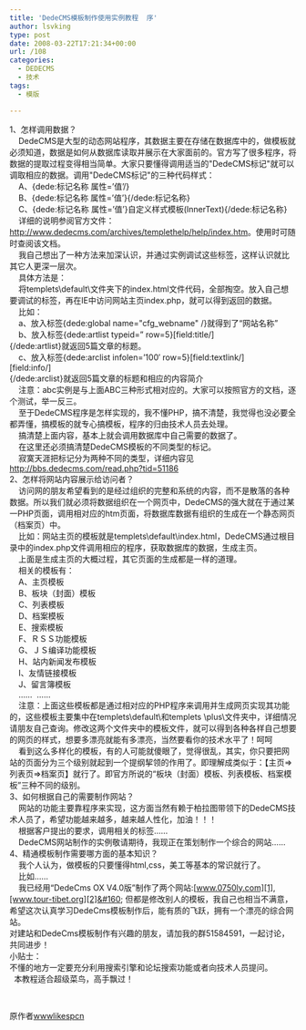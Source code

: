 ```yaml
---
title: 'DedeCMS模板制作使用实例教程  序'
author: lsvking
type: post
date: 2008-03-22T17:21:34+00:00
url: /108
categories:
  - DEDECMS
  - 技术
tags:
  - 模版

---
```

1、怎样调用数据？   
&#160;&#160;&#160; DedeCMS是大型的动态网站程序，其数据主要在存储在数据库中的，做模板就必须知道，数据是如何从数据库读取并展示在大家面前的。官方写了很多程序，将数据的提取过程变得相当简单。大家只要懂得调用适当的"DedeCMS标记"就可以调取相应的数据。调用"DedeCMS标记"的三种代码样式：   
&#160;&#160;&#160; A、{dede:标记名称 属性=&#8217;值&#8217;/}   
&#160;&#160;&#160; B、{dede:标记名称 属性=&#8217;值&#8217;}{/dede:标记名称}   
&#160;&#160;&#160; C、{dede:标记名称 属性=&#8217;值&#8217;}自定义样式模板(InnerText){/dede:标记名称}   
&#160;&#160;&#160; 详细的说明参阅官方文件：<http://www.dedecms.com/archives/templethelp/help/index.htm>。使用时可随时查阅该文档。   
&#160;&#160;&#160; 我自己想出了一种方法来加深认识，并通过实例调试这些标签，这样认识就比其它人更深一层次。   
&#160;&#160;&#160; 具体方法是：   
&#160;&#160;&#160; 将templets\default\文件夹下的index.html文件代码，全部掏空。放入自己想要调试的标签，再在IE中访问网站主页index.php，就可以得到返回的数据。   
&#160;&#160;&#160; 比如：   
&#160;&#160;&#160; a、放入标签{dede:global name="cfg_webname" /}就得到了&#8220;网站名称&#8221;   
&#160;&#160;&#160; b、放入标签{dede:artlist typeid=&#8221; row=5}[field:title/]<br />{/dede:artlist}就返回5篇文章的标题。   
&#160;&#160;&#160; c、放入标签{dede:arclist infolen=&#8217;100&#8242; row=5}[field:textlink/]<br>[field:info/]<br>{/dede:arclist}就返回5篇文章的标题和相应的内容简介   
&#160;&#160;&#160; 注意：abc实例是与上面ABC三种形式相对应的。大家可以按照官方的文档，逐个测试，举一反三。   
&#160;&#160;&#160; 至于DedeCMS程序是怎样实现的，我不懂PHP，搞不清楚，我觉得也没必要全都弄懂，搞模板的就专心搞模板，程序的归由技术人员去处理。   
&#160;&#160;&#160; 搞清楚上面内容，基本上就会调用数据库中自己需要的数据了。   
&#160;&#160;&#160; 在这里还必须搞清楚DedeCMS模板的不同类型的标记。   
&#160;&#160;&#160; 寂寞天涯把标记分为两种不同的类型，详细内容见<http://bbs.dedecms.com/read.php?tid=51186>   
2、怎样将网站内容展示给访问者？   
&#160;&#160;&#160; 访问网的朋友希望看到的是经过组织的完整和系统的内容，而不是散落的各种数据。所以我们就必须将数据组织在一个网页中，DedeCMS的强大就在于通过某一PHP页面，调用相对应的htm页面，将数据库数据有组织的生成在一个静态网页（档案页）中。   
&#160;&#160;&#160; 比如：网站主页的模板就是templets\default\index.html，DedeCMS通过根目录中的index.php文件调用相应的程序，获取数据库的数据，生成主页。   
&#160;&#160;&#160; 上面是生成主页的大概过程，其它页面的生成都是一样的道理。   
&#160;&#160;&#160; 相关的模板有：   
&#160;&#160;&#160; A、主页模板   
&#160;&#160;&#160; B、板块（封面）模板   
&#160;&#160;&#160; C、列表模板   
&#160;&#160;&#160; D、档案模板   
&#160;&#160;&#160; E、搜索模板   
&#160;&#160;&#160; F、ＲＳＳ功能模板   
&#160;&#160;&#160; G、ＪＳ编译功能模板   
&#160;&#160;&#160; H、站内新闻发布模板   
&#160;&#160;&#160; I、友情链接模板   
&#160;&#160;&#160; J、留言簿模板   
&#160;&#160;&#160; &#8230;&#8230;&#160; &#8230;&#8230;   
&#160;&#160;&#160; 注意：上面这些模板都是通过相对应的PHP程序来调用并生成网页实现其功能的，这些模板主要集中在templets\default\和templets \plus\文件夹中，详细情况请朋友自己查询。修改这两个文件夹中的模板文件，就可以得到各种各样自己想要的网页的样式，想要多漂亮就能有多漂亮，当然要看你的技术水平了！呵呵   
&#160;&#160;&#160; 看到这么多样化的模板，有的人可能就傻眼了，觉得很乱，其实，你只要把网站的页面分为三个级别就起到一个提纲挈领的作用了。即理解成类似于：【主页=>列表页=>档案页】就行了。即官方所说的&#8220;板块（封面）模板、列表模板、档案模板&#8221;三种不同的级别。   
3、如何根据自己的需要制作网站？   
&#160;&#160;&#160; 网站的功能主要靠程序来实现，这方面当然有赖于柏拉图带领下的DedeCMS技术人员了，希望功能越来越多，越来越人性化，加油！！！   
&#160;&#160;&#160; 根据客户提出的要求，调用相关的标签&#8230;&#8230;   
&#160;&#160;&#160; DedeCMS网站制作的实例敬请期待，我现正在策划制作一个综合的网站&#8230;&#8230;   
4、精通模板制作需要哪方面的基本知识？   
&#160;&#160;&#160; 我个人认为，做模板的只要懂得html,css，美工等基本的常识就行了。   
&#160;&#160;&#160; 比如&#8230;&#8230;   
&#160;&#160;&#160; 我已经用&#8220;DedeCms OX V4.0版&#8221;制作了两个网站:[www.0750ly.com][1],[www.tour-tibet.org][2]&#160; 但都是修改别人的模板，我自己也相当不满意，希望这次认真学习DedeCms模板制作后，能有质的飞跃，拥有一个漂亮的综合网站。   
对建站和DedeCms模板制作有兴趣的朋友，请加我的群51584591，一起讨论，共同进步！   
小贴士：   
不懂的地方一定要充分利用搜索引擎和论坛搜索功能或者向技术人员提问。   
&#160; 本教程适合超级菜鸟，高手飘过！

&#160;

原作者[wwwlikespcn][3]

 [1]: http://www.0750ly.com
 [2]: http://www.tour-tibet.org
 [3]: http://bbs.dedecms.com/profile.php?action=show&uid=26029